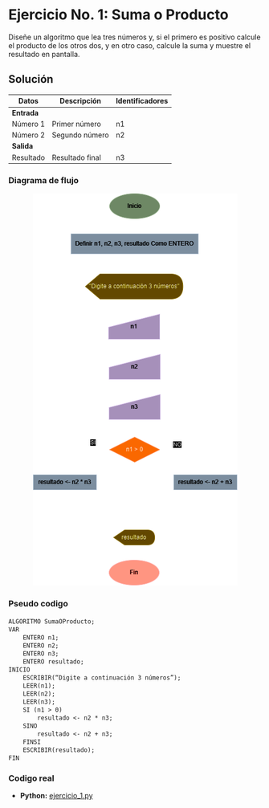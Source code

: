 # Ejercicio No. 1: Suma o Producto

Diseñe un algoritmo que lea tres números y, si el primero es positivo calcule el producto de los otros dos, y en otro caso, calcule la suma y muestre el resultado en pantalla.

## Solución

<table width="100%">
  <thead>
    <tr>
      <th>Datos</th>
      <th>Descripción</th>
      <th>Identificadores</th>
    </tr>
  </thead>
  <tbody>
    <tr>
      <td><strong>Entrada</strong></td>
      <td></td>
      <td></td>
    </tr>
    <tr>
      <td>Número 1</td>
      <td>Primer número</td>
      <td>n1</td>
    </tr>
    <tr>
      <td>Número 2</td>
      <td>Segundo número</td>
      <td>n2</td>
    </tr>
    <tr>
      <td><strong>Salida</strong></td>
      <td></td>
      <td></td>
    </tr>
    <tr>
      <td>Resultado</td>
      <td>Resultado final</td>
      <td>n3</td>
    </tr>
  </tbody>
</table>

### Diagrama de flujo

<p align="center">
  <img src="./ejercicio_1_diagrama_flujo.png" alt="Diagrama de flujo ejercicio no.1">
</p>

### Pseudo codigo

```
ALGORITMO SumaOProducto;
VAR
	ENTERO n1;
	ENTERO n2;
	ENTERO n3;
	ENTERO resultado;
INICIO
	ESCRIBIR(“Digite a continuación 3 números”);
	LEER(n1);
	LEER(n2);
	LEER(n3);
	SI (n1 > 0)
		resultado <- n2 * n3;
	SINO
		resultado <- n2 + n3;
	FINSI
	ESCRIBIR(resultado);
FIN
```

### Codigo real

- **Python:** [ejercicio_1.py](./ejercicio_1.py)
